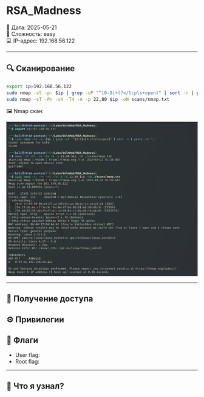 # RSA_Madness

📅 Дата: 2025-05-21  
🧠 Сложность: easy  
💻 IP-адрес: 192.168.56.122  

---

## 🔍 Сканирование

```bash
export ip=192.168.56.122
sudo nmap -sS -p- $ip | grep -oP "^[0-9]+(?=/tcp\s+open)" | sort -n | paste -sd ","
sudo nmap -sT -Pn -sV -T4 -A -p 22,80 $ip -oN scans/nmap.txt
```

🖼️ Nmap скан:

![nmap scan](screenshots/nmap_scan.png)

---

## 📂 Получение доступа



## ⚙️ Привилегии



## 🏁 Флаги

- User flag: 
- Root flag: 

---

## 🧠 Что я узнал?



